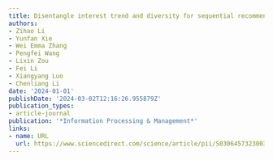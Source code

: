 ```yaml
---
title: Disentangle interest trend and diversity for sequential recommendation
authors:
- Zihao Li
- Yunfan Xie
- Wei Emma Zhang
- Pengfei Wang
- Lixin Zou
- Fei Li
- Xiangyang Luo
- Chenliang Li
date: '2024-01-01'
publishDate: '2024-03-02T12:16:26.955879Z'
publication_types:
- article-journal
publication: '*Information Processing & Management*'
links:
- name: URL
  url: https://www.sciencedirect.com/science/article/pii/S0306457323003564
---
```

